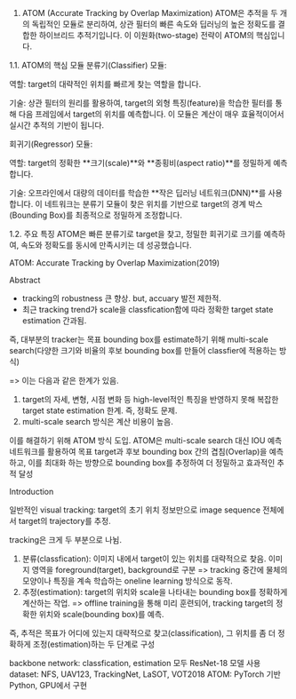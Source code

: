 1. ATOM (Accurate Tracking by Overlap Maximization)
ATOM은 추적을 두 개의 독립적인 모듈로 분리하여, 상관 필터의 빠른 속도와 딥러닝의 높은 정확도를 결합한 하이브리드 추적기입니다. 이 이원화(two-stage) 전략이 ATOM의 핵심입니다.

1.1. ATOM의 핵심 모듈
분류기(Classifier) 모듈:

역할: target의 대략적인 위치를 빠르게 찾는 역할을 합니다.

기술: 상관 필터의 원리를 활용하여, target의 외형 특징(feature)을 학습한 필터를 통해 다음 프레임에서 target의 위치를 예측합니다. 이 모듈은 계산이 매우 효율적이어서 실시간 추적의 기반이 됩니다.

회귀기(Regressor) 모듈:

역할: target의 정확한 **크기(scale)**와 **종횡비(aspect ratio)**를 정밀하게 예측합니다.

기술: 오프라인에서 대량의 데이터를 학습한 **작은 딥러닝 네트워크(DNN)**를 사용합니다. 이 네트워크는 분류기 모듈이 찾은 위치를 기반으로 target의 경계 박스(Bounding Box)를 최종적으로 정밀하게 조정합니다.

1.2. 주요 특징
ATOM은 빠른 분류기로 target을 찾고, 정밀한 회귀기로 크기를 예측하여, 속도와 정확도를 동시에 만족시키는 데 성공했습니다.


ATOM: Accurate Tracking by Overlap Maximization(2019)

Abstract

- tracking의 robustness 큰 향상. but, accuary 발전 제한적.
- 최근 tracking trend가 scale을 classfication함에 따라 정확한 target state estimation 간과됨.

즉, 대부분의 tracker는 목표 bounding box를 estimate하기 위해 multi-scale search(다양한 크기와 비율의 후보 bounding box를 만들어 classfier에 적용하는 방식)

=> 이는 다음과 같은 한계가 있음.
1. target의 자세, 변형, 시점 변화 등 high-level적인 특징을 반영하지 못해 복잡한 target state estimation 한계. 즉, 정확도 문제.
2. multi-scale search 방식은 계산 비용이 높음.

이를 해결하기 위해 ATOM 방식 도입.
ATOM은 multi-scale search 대신 IOU 예측 네트워크를 활용하여 목표 target과 후보 bounding box 간의 겹침(Overlap)을 예측하고, 이를 최대화 하는 방향으로 bounding box를 추정하여 더 정밀하고 효과적인 추적 달성

Introduction

일반적인 visual tracking: target의 초기 위치 정보만으로 image sequence 전체에서 target의 trajectory를 추정.

tracking은 크게 두 부분으로 나뉨.
1. 분류(classfication): 이미지 내에서 target이 있는 위치를 대략적으로 찾음. 이미지 영역을 foreground(target), background로 구분
=> tracking 중간에 물체의 모양이나 특징을 계속 학습하는 oneline learning 방식으로 동작.
2. 추정(estimation): target의 위치와 scale을 나타내는 bounding box를 정확하게 계산하는 작업.
=> offline training을 통해 미리 훈련되어, tracking target의 정확한 위치와 scale(bounding box)를 예측.

즉, 추적은 목표가 어디에 있는지 대략적으로 찾고(classification), 그 위치를 좀 더 정확하게 조정(estimation)하는 두 단계로 구성

backbone network: classfication, estimation 모두 ResNet-18 모델 사용
dataset: NFS, UAV123, TrackingNet, LaSOT, VOT2018
ATOM: PyTorch 기반 Python, GPU에서 구현
